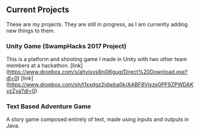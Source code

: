 ## Current Projects

These are my projects. They are still in progress, as I am currently adding new things to them.

### Unity Game (SwampHacks 2017 Project)

This is a platform and shooting game I made in Unity with two other team members at a hackathon.
[link] (https://www.dropbox.com/s/ahvisvs8nj06gug/Direct%20Download.exe?dl=0)
[link] (https://www.dropbox.com/sh/t1xxdgz2jdwba0k/AABF8Vjxze0PF9ZPWDAKyzZya?dl=0)

### Text Based Adventure Game 

A story game composed entirely of text, made using inputs and outputs in Java.


